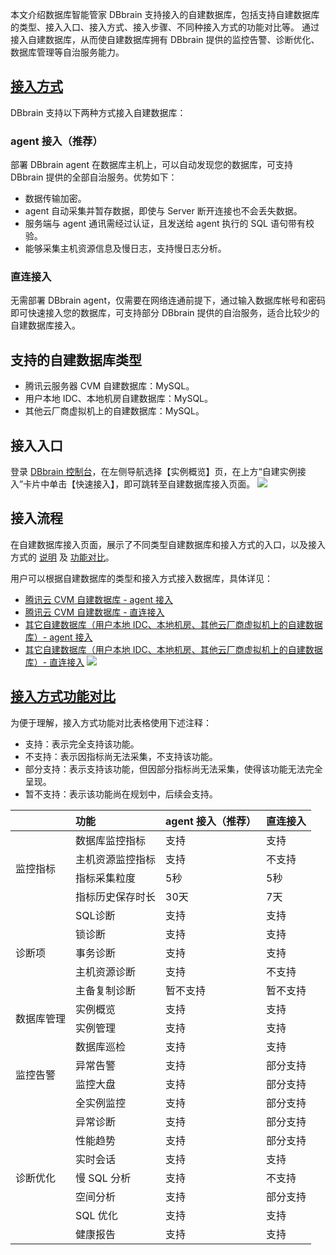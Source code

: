 本文介绍数据库智能管家 DBbrain 支持接入的自建数据库，包括支持自建数据库的类型、接入入口、接入方式、接入步骤、不同种接入方式的功能对比等。
通过接入自建数据库，从而使自建数据库拥有 DBbrain 提供的监控告警、诊断优化、数据库管理等自治服务能力。

## [接入方式](id:jrfssm)
DBbrain 支持以下两种方式接入自建数据库：
### agent 接入（推荐）
部署 DBbrain agent 在数据库主机上，可以自动发现您的数据库，可支持 DBbrain 提供的全部自治服务。优势如下：
- 数据传输加密。
- agent 自动采集并暂存数据，即使与 Server 断开连接也不会丢失数据。
- 服务端与 agent 通讯需经过认证，且发送给 agent 执行的 SQL 语句带有校验。
- 能够采集主机资源信息及慢日志，支持慢日志分析。

### 直连接入
无需部署 DBbrain agent，仅需要在网络连通前提下，通过输入数据库帐号和密码即可快速接入您的数据库，可支持部分 DBbrain 提供的自治服务，适合比较少的自建数据库接入。

## 支持的自建数据库类型
- 腾讯云服务器 CVM 自建数据库：MySQL。
- 用户本地 IDC、本地机房自建数据库：MySQL。
- 其他云厂商虚拟机上的自建数据库：MySQL。

## 接入入口
登录 [DBbrain 控制台](https://console.cloud.tencent.com/dbbrain/board)，在左侧导航选择【实例概览】页，在上方“自建实例接入”卡片中单击【快速接入】，即可跳转至自建数据库接入页面。
![](https://main.qcloudimg.com/raw/a53aac896adfb06e60bf92f316405ead.png)

## 接入流程
在自建数据库接入页面，展示了不同类型自建数据库和接入方式的入口，以及接入方式的 [说明](#jrfssm) 及 [功能对比](#jrfsgndb)。

用户可以根据自建数据库的类型和接入方式接入数据库，具体详见：
-  [腾讯云 CVM 自建数据库 - agent 接入](https://cloud.tencent.com/document/product/1130/54284#ajrlc)
-  [腾讯云 CVM 自建数据库 - 直连接入](https://cloud.tencent.com/document/product/1130/54284#zljrlc)
-  [其它自建数据库（用户本地 IDC、本地机房、其他云厂商虚拟机上的自建数据库）- agent 接入](https://cloud.tencent.com/document/product/1130/54285#ajrlc)
-  [其它自建数据库（用户本地 IDC、本地机房、其他云厂商虚拟机上的自建数据库）- 直连接入](https://cloud.tencent.com/document/product/1130/54285#zljrlc)
![](https://main.qcloudimg.com/raw/7d1121b31e51133dab32577962bbbbc8.png)

## [接入方式功能对比](id:jrfsgndb)
为便于理解，接入方式功能对比表格使用下述注释：
- 支持：表示完全支持该功能。
- 不支持：表示因指标尚无法采集，不支持该功能。
- 部分支持：表示支持该功能，但因部分指标尚无法采集，使得该功能无法完全呈现。
- 暂不支持：表示该功能尚在规划中，后续会支持。

<table>
<thead><tr><th colspan=2>功能</th><th>agent 接入（推荐）</th><th>直连接入</th></tr></thead>
<tbody>
<tr>
<td rowspan=4>监控指标</td>
<td>数据库监控指标</td><td>支持</td><td>支持</td></tr>
<tr>
<td>主机资源监控指标</td><td>支持</td><td>不支持</td></tr>
<tr>
<td>指标采集粒度</td><td>5秒</td><td>5秒</td></tr>
<tr>
<td>指标历史保存时长</td><td>30天</td><td>7天</td></tr>
<tr>
<td rowspan=5>诊断项</td>
<td>SQL诊断</td><td>支持</td><td>支持</td></tr>
<tr>
<td>锁诊断</td><td>支持</td><td>支持</td></tr>
<tr>
<td>事务诊断</td><td>支持</td><td>支持</td></tr>
<tr>
<td>主机资源诊断</td><td>支持</td><td>不支持</td></tr>
<tr>
<td>主备复制诊断</td><td>暂不支持</td><td>暂不支持</td></tr>
<tr>
<td rowspan=2>数据库管理</td>
<td>实例概览</td><td>支持</td><td>支持</td></tr>
<tr>
<td>实例管理</td><td>支持</td><td>支持</td></tr>
<tr>
<td rowspan=4>监控告警</td>
<td>数据库巡检</td><td>支持</td><td>支持</td></tr>
<tr>
<td>异常告警</td><td>支持</td><td>部分支持</td></tr>
<tr>
<td>监控大盘</td><td>支持</td><td>部分支持</td></tr>
<tr>
<td>全实例监控</td><td>支持</td>
<td>部分支持</td></tr>
<tr>
<td rowspan=7>诊断优化</td>
<td>异常诊断</td><td>支持</td><td>部分支持</td></tr>
<tr>
<td>性能趋势</td><td>支持</td><td>部分支持</td></tr>
<tr>
<td>实时会话</td><td>支持</td><td>支持</td></tr>
<tr>
<td>慢 SQL 分析</td><td>支持</td><td>不支持</td></tr>
<tr>
<td>空间分析</td><td>支持</td><td>部分支持</td></tr>
<tr>
<td>SQL 优化</td><td>支持</td><td>支持</td></tr>
<tr>
<td>健康报告</td><td>支持</td><td>支持</td></tr>
</tbody></table>

